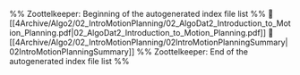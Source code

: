 %% Zoottelkeeper: Beginning of the autogenerated index file list  %%
📄 [[4Archive/Algo2/02_IntroMotionPlanning/02_AlgoDat2_Introduction_to_Motion_Planning.pdf|02_AlgoDat2_Introduction_to_Motion_Planning.pdf]]
📄 [[4Archive/Algo2/02_IntroMotionPlanning/02IntroMotionPlanningSummary|02IntroMotionPlanningSummary]]
%% Zoottelkeeper: End of the autogenerated index file list  %%
